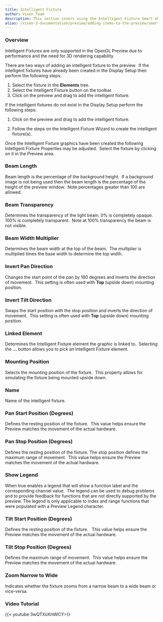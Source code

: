 ```yaml
---
title: Intelligent Fixture
author: Vixen Team
description: This section covers using the Intelligent Fixture Smart object.
alias: /vixen-3-documentation/preview/adding-items-to-the-preview/smart-objects/intelligent-fixture
---
```


### Overview

Intelligent Fixtures are only supported in the OpenGL Preview due to performance and the need for 3D rendering capability.

There are two ways of adding an intelligent fixture to the preview.  If the intelligent fixtures have already been created in the Display Setup then perform the following steps:

  1. Select the fixture in the **Elements** tree.
  2. Select the Intelligent Fixture button on the toolbar.
  3. Click on the preview and drag to add the intelligent fixture.

If the intelligent fixtures do not exist in the Display Setup perform the following steps:

1. Click on the preview and drag to add the intelligent fixture.

2. Follow the steps on the Intelligent Fixture Wizard to create the intelligent fixture(s).

Once the Intelligent Fixture graphics have been created the following Intelligent Fixture Properties may be adjusted.  Select the fixture by clicking on it in the Preview area.

### Beam Length  

Beam length is the percentage of the background height.  If a background image is not being used then the beam length is the percentage of the height of the preview window.  Note percentages greater than 100 are allowed.

### Beam Transparency

Determines the transparency of the light beam. 0% is completely opaque.  100% is completely transparent.  Note at 100% transparency the beam is not visible. 

### Beam Width Multiplier

Determines the beam width at the top of the beam.  The multiplier is multiplied times the base width to determine the top width.

### Invert Pan Direction

Changes the start point of the pan by 180 degrees and inverts the direction of movement.  This setting is often used with **Top** (upside down) mounting position.

### Invert Tilt Direction

Swaps the start position with the stop position and inverts the direction of movement.  This setting is often used with **Top** (upside down) mounting position.

### Linked Element

Determines the Intelligent Fixture element the graphic is linked to.  Selecting the **...** button allows you to pick an Intelligent Fixture element. 

### Mounting Position

Selects the mounting position of the fixture.  This property allows for simulating the fixture being mounted upside down.

### Name

Name of the intelligent fixture.

### Pan Start Position (Degrees)

Defines the resting position of the fixture.  This value helps ensure the Preview matches the movement of the actual hardware.

### Pan Stop Position (Degrees)

Defines the resting position of the fixture. The stop position defines the maximum range of movement.  This value helps ensure the Preview matches the movement of the actual hardware.

### Show Legend

When true enables a legend that will show a function label and the corresponding channel value.  The legend can be used to debug problems and to provide feedback for functions that are not directly supported by the preview. The legend is only applicable to index and range functions that were populated with a Preview Legend character.

### Tilt Start Position (Degrees)

Defines the resting position of the fixture.   This value helps ensure the Preview matches the movement of the actual hardware.

### Tilt Stop Position (Degrees)

Defines the maximum range of movement.  This value helps ensure the Preview matches the movement of the actual hardware.

### Zoom Narrow to Wide

Indicates whether the fixture zooms from a narrow beam to a wide beam or vice-versa.

### Video Tutorial

{{< youtube 3wQTXoXmWCY>}}
